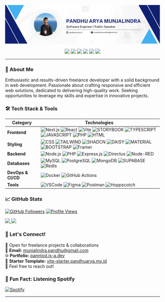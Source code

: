 <a href="https://panntod.is-a.dev">
  <img src="https://raw.githubusercontent.com/panntod/Panntod/refs/heads/main/banner.png" />
</a>

<p align="center">
  <a href="https://www.linkedin.com/in/pandhu-arya"><img src="https://custom-icon-badges.demolab.com/badge/Pandhu%20Arya%20Munjalindra-0A66C2?logo=linkedin-white&logoColor=white"/></a>
  <a href="mailto:munjalindra.pandhu@gmail.com"><img src="https://img.shields.io/badge/Pandhu%20A%20Munjalindra-D14836?logo=gmail&logoColor=white"/></a>
  <a href="https://web.facebook.com/pandhu.munjalindra/"><img src="https://img.shields.io/badge/Pandhu%20Munjalindra-%231877F2.svg?logo=Facebook&logoColor=white"/></a>
  <a href="https://instagram.com/pandhuu.id"><img src="https://img.shields.io/badge/@pandhuu.id-%23E4405F.svg?logo=instagram&logoColor=white"/></a>
  <a href="https://discord.com/users/975960358999171152"><img src="https://img.shields.io/badge/panntod-%237289DA.svg?logo=discord&logoColor=white"/></a>
  <a href="https://open.spotify.com/user/31td447ye2yexn3kggm57cy7jpaa"><img src="https://img.shields.io/badge/panntod-1ED760?logo=spotify&logoColor=white"/></a>
</p>

---

### 🚀 About Me

Enthusiastic and results-driven freelance developer with a solid background in web development. Passionate about crafting responsive and efficient web solutions, dedicated to delivering high-quality work. Seeking opportunities to leverage my skills and expertise in innovative projects.

### 🛠️ Tech Stack & Tools
| Category | Technologies |
|---|---|
| **Frontend** | ![Next.js](https://img.shields.io/badge/Next.js-black?style=for-the-badge&logo=next.js&logoColor=white) ![React](https://img.shields.io/badge/react-%2320232a.svg?style=for-the-badge&logo=react&logoColor=%2361DAFB) ![Vite](https://img.shields.io/badge/vite-%23646CFF.svg?style=for-the-badge&logo=vite&logoColor=white) ![STORYBOOK](https://img.shields.io/badge/storybook-FF4785?style=for-the-badge&logo=storybook&logoColor=white) ![TYPESCRIPT](https://img.shields.io/badge/typescript-%23007ACC.svg?style=for-the-badge&logo=typescript&logoColor=white) ![JAVASCRIPT](https://img.shields.io/badge/javascript-%23323330.svg?style=for-the-badge&logo=javascript&logoColor=%23F7DF1E) ![PHP](https://img.shields.io/badge/php-%23777BB4.svg?style=for-the-badge&logo=php&logoColor=white) ![HTML](https://img.shields.io/badge/html-%23E34F26.svg?style=for-the-badge&logo=html5&logoColor=white) |
| **Styling** | ![CSS](https://img.shields.io/badge/CSS-639?logo=css&logoColor=fff&style=for-the-badge) ![TAILWIND](https://img.shields.io/badge/tailwindcss-%2338B2AC.svg?style=for-the-badge&logo=tailwind-css&logoColor=white) ![SHADCN](https://img.shields.io/badge/shadcn%2Fui-000?logo=shadcnui&logoColor=white&style=for-the-badge) ![DAISY](https://img.shields.io/badge/daisyui-5A0EF8?style=for-the-badge&logo=daisyui&logoColor=white) ![MATERIAL](https://img.shields.io/badge/materialui-0081CB?style=for-the-badge&logo=mui&logoColor=white) ![BOOTSTRAP](https://img.shields.io/badge/bootstrap-%238511FA.svg?style=for-the-badge&logo=bootstrap&logoColor=white) ![Framer](https://img.shields.io/badge/Framer-05F?logo=framer&logoColor=fff&style=for-the-badge) |
| **Backend** | ![Node.js](https://img.shields.io/badge/Node.js-6DA55F?logo=node.js&logoColor=white&style=for-the-badge) ![PHP](https://img.shields.io/badge/php-%23777BB4.svg?style=for-the-badge&logo=php&logoColor=white) ![Express.js](https://img.shields.io/badge/Express.js-%23404d59.svg?logo=express&logoColor=%2361DAFB&style=for-the-badge) ![Directus](https://img.shields.io/badge/Directus-000000?style=for-the-badge&logo=directus&logoColor=white) ![Node-RED](https://img.shields.io/badge/Node--RED-B92828?style=for-the-badge&logo=nodered&logoColor=white) |
| **Databases** | ![MySQL](https://img.shields.io/badge/mysql-%2300000f.svg?style=for-the-badge&logo=mysql&logoColor=white) ![PostgreSQL](https://img.shields.io/badge/Postgres-%23316192.svg?logo=postgresql&logoColor=white&style=for-the-badge) ![MongoDB](https://img.shields.io/badge/MongoDB-%234ea94b.svg?style=for-the-badge&logo=mongodb&logoColor=white) ![SUPABASE](https://img.shields.io/badge/supabase-3ECF8E?style=for-the-badge&logo=supabase&logoColor=white) ![Redis](https://img.shields.io/badge/Redis-%23DC382D.svg?style=for-the-badge&logo=redis&logoColor=white) |
| **DevOps & CI/CD** | ![Docker](https://img.shields.io/badge/Docker-2496ED?logo=docker&logoColor=fff&style=for-the-badge) ![GitHub Actions](https://img.shields.io/badge/GitHub_Actions-2088FF?logo=github-actions&logoColor=white&style=for-the-badge) |
| **Tools** | ![VSCode](https://custom-icon-badges.demolab.com/badge/VS%20Code-0078d7.svg?logo=vsc&logoColor=white&style=for-the-badge) ![Figma](https://img.shields.io/badge/figma-%23F24E1E.svg?style=for-the-badge&logo=figma&logoColor=white) ![Postman](https://img.shields.io/badge/Postman-FF6C37?style=for-the-badge&logo=postman&logoColor=white) ![Hoppscotch](https://img.shields.io/badge/Hoppscotch-00ADB5?style=for-the-badge&logo=hoppscotch&logoColor=white)|

### 📈 GitHub Stats

[![GitHub Followers](https://img.shields.io/github/followers/panntod?logo=github&style=for-the-badge&color=6082B0)](https://www.github.com/panntod)
[![Profile Views](https://komarev.com/ghpvc/?username=panntod&style=flat-square&color=6082B0&style=for-the-badge)](https://www.github.com/panntod)

<a href="https://github.com/panntod">
  <img height="180em" src="https://github-readme-stats.vercel.app/api?username=panntod&show_icons=true&theme=dark&hide_border=true"/>
</a>
<a href="https://github.com/panntod">
  <img height="180em" src="https://github-readme-stats.vercel.app/api/top-langs/?username=panntod&layout=compact&theme=dark&hide_border=true"/>
</a>

### 🤝 Let's Connect!

💼 Open for freelance projects & collaborations  
📧 **Email:** munjalindra.pandhu@gmail.com  
🌐 **Portfolio:** [panntod.is-a.dev](https://panntod.is-a.dev)  
📍 **Starter Template:** [vite-starter.pandhuarya.my.id](https://vite-starter.pandhuarya.my.id)  
💬 Feel free to reach out!

### 🎵 Fun Fact: Listening Spotify

[![Spotify](https://panntod-spotify-readme.vercel.app/)](https://github.com/panntod/Spotify-Readme)

---
